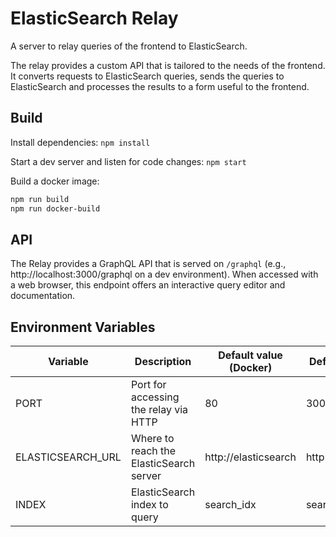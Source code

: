 # ElasticSearch Relay

A server to relay queries of the frontend to ElasticSearch.

The relay provides a custom API that is tailored to the needs of the frontend. It converts requests
to ElasticSearch queries, sends the queries to ElasticSearch and processes the results to a form
useful to the frontend.

## Build

Install dependencies: `npm install`

Start a dev server and listen for code changes: `npm start`

Build a docker image:

```bash
npm run build
npm run docker-build
```

## API

The Relay provides a GraphQL API that is served on `/graphql` (e.g., http://localhost:3000/graphql
on a dev environment). When accessed with a web browser, this endpoint offers an interactive query
editor and documentation.

## Environment Variables

Variable | Description | Default value (Docker) | Default value (dev)
-------- | ----------- | ---------------------- | -------------------
PORT | Port for accessing the relay via HTTP | 80 | 3000
ELASTICSEARCH_URL | Where to reach the ElasticSearch server | http://elasticsearch | http://localhost:9200
INDEX | ElasticSearch index to query | search_idx | search_idx